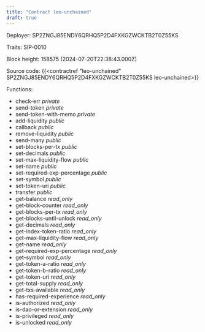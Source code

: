 ```yaml
---
title: "Contract leo-unchained"
draft: true
---
```

Deployer: SP2ZNGJ85ENDY6QRHQ5P2D4FXKGZWCKTB2T0Z55KS

Traits:
 SIP-0010



Block height: 158575 (2024-07-20T22:38:43.000Z)

Source code: {{<contractref "leo-unchained" SP2ZNGJ85ENDY6QRHQ5P2D4FXKGZWCKTB2T0Z55KS leo-unchained>}}

Functions:

* check-err _private_
* send-token _private_
* send-token-with-memo _private_
* add-liquidity _public_
* callback _public_
* remove-liquidity _public_
* send-many _public_
* set-blocks-per-tx _public_
* set-decimals _public_
* set-max-liquidity-flow _public_
* set-name _public_
* set-required-exp-percentage _public_
* set-symbol _public_
* set-token-uri _public_
* transfer _public_
* get-balance _read_only_
* get-block-counter _read_only_
* get-blocks-per-tx _read_only_
* get-blocks-until-unlock _read_only_
* get-decimals _read_only_
* get-index-token-ratio _read_only_
* get-max-liquidity-flow _read_only_
* get-name _read_only_
* get-required-exp-percentage _read_only_
* get-symbol _read_only_
* get-token-a-ratio _read_only_
* get-token-b-ratio _read_only_
* get-token-uri _read_only_
* get-total-supply _read_only_
* get-txs-available _read_only_
* has-required-experience _read_only_
* is-authorized _read_only_
* is-dao-or-extension _read_only_
* is-privileged _read_only_
* is-unlocked _read_only_
